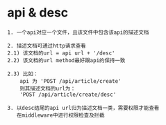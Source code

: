 # api & desc
    1. 一个api对应一个文件，且该文件中包含该api的描述文档

    2. 描述文档可通过http请求查看
    2.1) 该文档的url = api url + '/desc'
    2.2) 该文档的url method最好跟api的保持一致
       
    2.3) 比如：
        api 为 'POST /api/article/create'
        则其描述文档的url为：
        'POST /api/article/create/desc'
    
    3. 以desc结尾的api url归为描述文档一类，需要权限才能查看
       在middleware中进行权限检查及拦截
